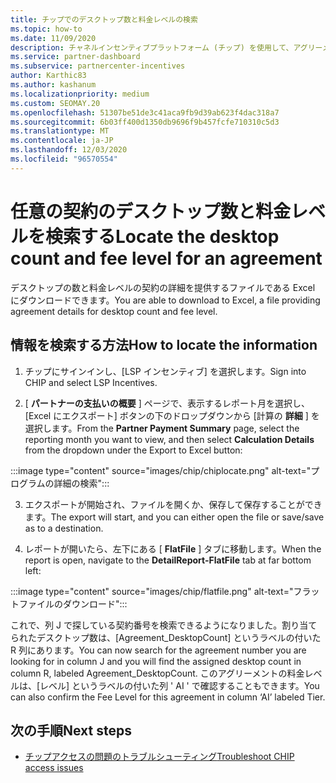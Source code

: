 ```yaml
---
title: チップでのデスクトップ数と料金レベルの検索
ms.topic: how-to
ms.date: 11/09/2020
description: チャネルインセンティブプラットフォーム (チップ) を使用して、アグリーメントのデスクトップ数と料金レベル情報を検索する方法について説明します。
ms.service: partner-dashboard
ms.subservice: partnercenter-incentives
author: Karthic83
ms.author: kashanum
ms.localizationpriority: medium
ms.custom: SEOMAY.20
ms.openlocfilehash: 51307be51de3c41aca9fb9d39ab623f4dac318a7
ms.sourcegitcommit: 6b03ff400d1350db9696f9b457fcfe710310c5d3
ms.translationtype: MT
ms.contentlocale: ja-JP
ms.lasthandoff: 12/03/2020
ms.locfileid: "96570554"
---
```

# <a name="locate-the-desktop-count-and-fee-level-for-an-agreement"></a><span data-ttu-id="c70aa-103">任意の契約のデスクトップ数と料金レベルを検索する</span><span class="sxs-lookup"><span data-stu-id="c70aa-103">Locate the desktop count and fee level for an agreement</span></span>

<span data-ttu-id="c70aa-104">デスクトップの数と料金レベルの契約の詳細を提供するファイルである Excel にダウンロードできます。</span><span class="sxs-lookup"><span data-stu-id="c70aa-104">You are able to download to Excel, a file providing agreement details for desktop count and fee level.</span></span>

## <a name="how-to-locate-the-information"></a><span data-ttu-id="c70aa-105">情報を検索する方法</span><span class="sxs-lookup"><span data-stu-id="c70aa-105">How to locate the information</span></span>

1. <span data-ttu-id="c70aa-106">チップにサインインし、[LSP インセンティブ] を選択します。</span><span class="sxs-lookup"><span data-stu-id="c70aa-106">Sign into CHIP and select LSP Incentives.</span></span>

2. <span data-ttu-id="c70aa-107">[ **パートナーの支払いの概要** ] ページで、表示するレポート月を選択し、[Excel にエクスポート] ボタンの下のドロップダウンから [計算の **詳細** ] を選択します。</span><span class="sxs-lookup"><span data-stu-id="c70aa-107">From the **Partner Payment Summary** page, select the reporting month you want to view, and then select **Calculation Details** from the dropdown under the Export to Excel button:</span></span>

:::image type="content" source="images/chip/chiplocate.png" alt-text="プログラムの詳細の検索":::

3. <span data-ttu-id="c70aa-109">エクスポートが開始され、ファイルを開くか、保存して保存することができます。</span><span class="sxs-lookup"><span data-stu-id="c70aa-109">The export will start, and you can either open the file or save/save as to a destination.</span></span>

4. <span data-ttu-id="c70aa-110">レポートが開いたら、左下にある [ **FlatFile** ] タブに移動します。</span><span class="sxs-lookup"><span data-stu-id="c70aa-110">When the report is open, navigate to the **DetailReport-FlatFile** tab at far bottom left:</span></span>

:::image type="content" source="images/chip/flatfile.png" alt-text="フラットファイルのダウンロード":::

<span data-ttu-id="c70aa-112">これで、列 J で探している契約番号を検索できるようになりました。割り当てられたデスクトップ数は、[Agreement_DesktopCount] というラベルの付いた R 列にあります。</span><span class="sxs-lookup"><span data-stu-id="c70aa-112">You can now search for the agreement number you are looking for in column J and you will find the assigned desktop count in column R, labeled Agreement_DesktopCount.</span></span> <span data-ttu-id="c70aa-113">このアグリーメントの料金レベルは、[レベル] というラベルの付いた列 ' AI ' で確認することもできます。</span><span class="sxs-lookup"><span data-stu-id="c70aa-113">You can also confirm the Fee Level for this agreement in column ‘AI’ labeled Tier.</span></span>

## <a name="next-steps"></a><span data-ttu-id="c70aa-114">次の手順</span><span class="sxs-lookup"><span data-stu-id="c70aa-114">Next steps</span></span>

- [<span data-ttu-id="c70aa-115">チップアクセスの問題のトラブルシューティング</span><span class="sxs-lookup"><span data-stu-id="c70aa-115">Troubleshoot CHIP access issues</span></span>](chip-access-trouble.md)
